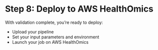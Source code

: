 # Step 8: Deploy to AWS HealthOmics

With validation complete, you’re ready to deploy:
- Upload your pipeline
- Set your input parameters and environment
- Launch your job on AWS HealthOmics
